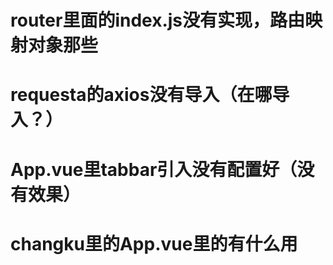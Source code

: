 

# router里面的index.js没有实现，路由映射对象那些
# requesta的axios没有导入（在哪导入？）
# App.vue里tabbar引入没有配置好（没有效果）
# changku里的App.vue里的<router-view></router-view>有什么用

